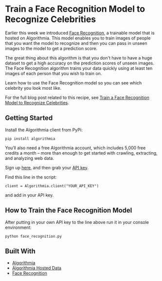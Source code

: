 # Train a Face Recognition Model to Recognize Celebrities

Earlier this week we introduced [Face Recognition](https://algorithmia.com/algorithms/cv/FaceRecognition), a trainable model that is hosted on Algorithmia. This model enables you to train images of people that you want the model to recognize and then you can pass in unseen images to the model to get a prediction score.

The great thing about this algorithm is that you don't have to have a huge dataset to get a high accuracy on the prediction scores of unseen images. The Face Recognition algorithm trains your data quickly using at least ten images of each person that you wish to train on.

Learn how to use the Face Recognition model so you can see which celebrity you look most like. 


For the full blog post related to this recipe, see [Train a Face Recognition Model to Recognize Celebrities](https://blog.algorithmia.com/train-a-face-recognition-model-to-recognize-celebrities/).

## Getting Started

Install the Algorithmia client from PyPi:

```pip install algorithmia```

You’ll also need a free Algorithmia account, which includes 5,000 free credits a month – more than enough to get started with crawling, extracting, and analyzing web data.

Sign up [here](https://algorithmia.com/), and then grab your [API key](algorithmia.com/user#credentials).

Find this line in the script: 

```
client = Algorithmia.client("YOUR_API_KEY")
```
and add in your API key.

## How to Train the Face Recognition Model

After putting in your own API key to the line above run it in your console environment:

```python face_recognition.py```

## Built With
* [Algorithmia](https://algorithmia.com/)
* [Algorithmia Hosted Data](https://algorithmia.com/developers/data/hosted/)
* [Face Recognition](https://algorithmia.com/algorithms/cv/FaceRecognition)


